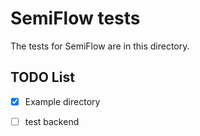 # SemiFlow tests
The tests for SemiFlow are in this directory. 

## TODO List
 - [x] Example directory
 - [ ] test backend
 